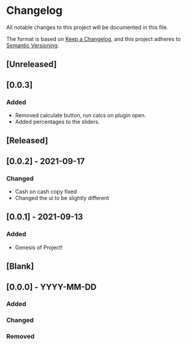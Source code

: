 # Changelog
All notable changes to this project will be documented in this file.

The format is based on [Keep a Changelog](https://keepachangelog.com/en/1.0.0/),
and this project adheres to [Semantic Versioning](https://semver.org/spec/v2.0.0.html).

## [Unreleased]

## [0.0.3]
### Added
- Removed calculate button, run calcs on plugin open.
- Added percentages to the sliders.

## [Released]

## [0.0.2] - 2021-09-17
### Changed
- Cash on cash copy fixed
- Changed the ui to be slightly different

## [0.0.1] - 2021-09-13
### Added
- Genesis of Project!

## [Blank]
## [0.0.0] - YYYY-MM-DD
### Added
### Changed
### Removed
